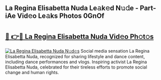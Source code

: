 ## La Regina Elisabetta Nuda Le𝚊k𝚎d N𝚞𝚍e - Part-iAe Vid𝚎o Le𝚊ks Photos 0GnOf

# <h2><a href="http://fbb9i75.evod.top/?m=La+Regina+Elisabetta+Nuda">🔗 👉🔴 La Regina Elisabetta Nuda Vid𝚎o Ph𝚘t𝚘s</a></h2>

[![La Regina Elisabetta Nuda N𝚞d𝚎s](https://i.imgur.com/8V9OHl7.gif)](http://fbb9i75.evod.top/?m=La+Regina+Elisabetta+Nuda)
Social media sensation La Regina Elisabetta Nuda, recognized for sharing lifestyle and dance content, including dance performances and vlogs. Inspiring activist La Regina Elisabetta Nuda, celebrated for their tireless efforts to promote social change and human rights. 
